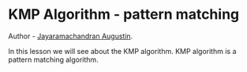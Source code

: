 #  KMP Algorithm - pattern matching

Author - [Jayaramachandran Augustin](https://www.linkedin.com/in/jayaramachandran-augustin-bbb754109/).




In this lesson we will see about the KMP algorithm. KMP algorithm is a pattern matching algorithm.  
